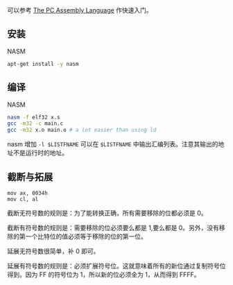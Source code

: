 可以参考 [The PC  Assembly Language](http://pacman128.github.io/static/pcasm-book-simplified-chinese.pdf) 作快速入门。

## 安装

NASM

```bash
apt-get install -y nasm
```

## 编译

NASM

```bash
nasm -f elf32 x.s
gcc -m32 -c main.c
gcc -m32 x.o main.o # a lot easier than using ld
```

nasm 增加 `-l $LISTFNAME` 可以在 `$LISTFNAME` 中输出汇编列表。注意其输出的地址不是运行时的地址。

## 截断与拓展

```assembly
mov ax, 0034h
mov cl, al
```

截断无符号数的规则是：为了能转换正确，所有需要移除的位都必须是 0。

截断有符号数的规则是：需要移除的位必须要么都是 1,要么都是 0。另外，没有移除的第一个比特位的值必须等于移除的位的第一位。

延展无符号数很简单，补 0 即可。

延展有符号数的规则是：必须扩展符号位。这就意味着所有的新位通过复制符号位得到。因为 FF 的符号位为 1，所以新的位必须全为 1，从而得到 FFFF。